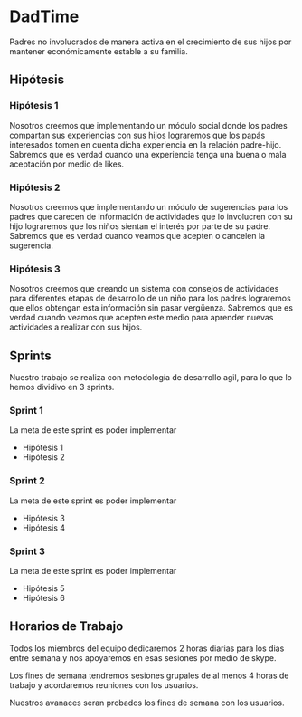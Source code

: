# DadTime
Padres no involucrados de manera activa en el crecimiento de sus hijos por mantener económicamente estable a su familia.

## Hipótesis
### Hipótesis 1
Nosotros creemos que implementando un módulo social donde los padres compartan sus experiencias con sus hijos lograremos 
que los papás interesados tomen en cuenta dicha experiencia en la relación padre-hijo. Sabremos que es verdad cuando una 
experiencia tenga una buena o mala aceptación por medio de likes.

### Hipótesis 2
Nosotros creemos que implementando un módulo de sugerencias para los padres que carecen de información de actividades que 
lo involucren con su hijo lograremos que los niños sientan el interés por parte de su padre. Sabremos que es verdad 
cuando veamos que acepten o cancelen la sugerencia.

### Hipótesis 3
Nosotros creemos que creando un sistema con consejos de actividades para diferentes etapas de desarrollo de un niño para 
los padres lograremos que ellos obtengan esta información sin pasar vergüenza. Sabremos que es verdad cuando veamos que 
acepten este medio para aprender nuevas actividades a realizar con sus hijos.

## Sprints
Nuestro trabajo se realiza con metodología de desarrollo agil, para lo que lo hemos dividivo en 3 sprints.

### Sprint 1
La meta de este sprint es poder implementar 

* Hipótesis 1
* Hipótesis 2

### Sprint 2
La meta de este sprint es poder implementar 

* Hipótesis 3
* Hipótesis 4

### Sprint 3
La meta de este sprint es poder implementar 

* Hipótesis 5
* Hipótesis 6

## Horarios de Trabajo
Todos los miembros del equipo dedicaremos 2 horas diarias para los dias entre semana y nos apoyaremos en esas sesiones 
por medio de skype.

Los fines de semana tendremos sesiones grupales de al menos 4 horas de trabajo y acordaremos reuniones con los usuarios.

Nuestros avanaces seran probados los fines de semana con los usuarios.

